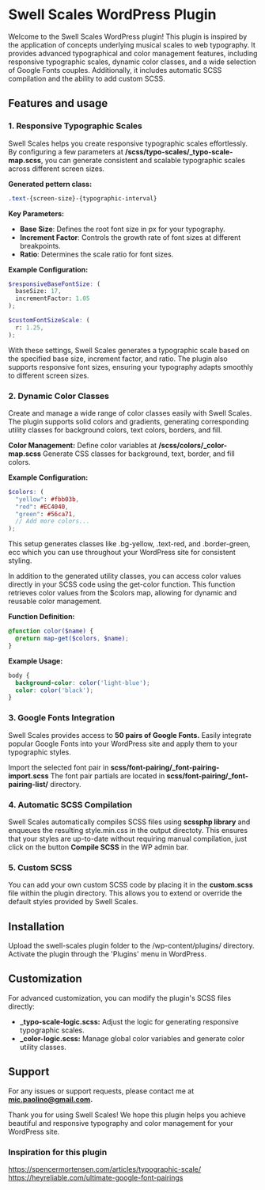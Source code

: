 
# Swell Scales WordPress Plugin
Welcome to the Swell Scales WordPress plugin! This plugin is inspired by the application of concepts underlying musical scales to web typography. It provides advanced typographical and color management features, including responsive typographic scales, dynamic color classes, and a wide selection of Google Fonts couples. Additionally, it includes automatic SCSS compilation and the ability to add custom SCSS.

## Features and usage

### 1. Responsive Typographic Scales
Swell Scales helps you create responsive typographic scales effortlessly. By configuring a few parameters at **/scss/typo-scales/_typo-scale-map.scss**, you can generate consistent and scalable typographic scales across different screen sizes.

**Generated pettern class:**
```scss
.text-{screen-size}-{typographic-interval}
```

**Key Parameters:**
- **Base Size**: Defines the root font size in px for your typography.
- **Increment Factor**: Controls the growth rate of font sizes at different breakpoints.
- **Ratio**: Determines the scale ratio for font sizes.

**Example Configuration:**
```scss
$responsiveBaseFontSize: (
  baseSize: 17,
  incrementFactor: 1.05
);

$customFontSizeScale: (
  r: 1.25,
);
```

With these settings, Swell Scales generates a typographic scale based on the specified base size, increment factor, and ratio. The plugin also supports responsive font sizes, ensuring your typography adapts smoothly to different screen sizes.

### 2. Dynamic Color Classes
Create and manage a wide range of color classes easily with Swell Scales. The plugin supports solid colors and gradients, generating corresponding utility classes for background colors, text colors, borders, and fill.

**Color Management:**
Define color variables at **/scss/colors/_color-map.scss**
Generate CSS classes for background, text, border, and fill colors.

**Example Configuration:**
```scss
$colors: (
  "yellow": #fbb03b,
  "red": #EC4040,
  "green": #56ca71,
  // Add more colors...
);
```

This setup generates classes like .bg-yellow, .text-red, and .border-green, ecc which you can use throughout your WordPress site for consistent styling.

In addition to the generated utility classes, you can access color values directly in your SCSS code using the get-color function. This function retrieves color values from the $colors map, allowing for dynamic and reusable color management.

**Function Definition:**
```scss
@function color($name) {
  @return map-get($colors, $name);
}
```

**Example Usage:**
```scss
body {
  background-color: color('light-blue');
  color: color('black');
}
```

### 3. Google Fonts Integration
Swell Scales provides access to **50 pairs of Google Fonts.** Easily integrate popular Google Fonts into your WordPress site and apply them to your typographic styles.

Import the selected font pair in  **scss/font-pairing/_font-pairing-import.scss**
The font pair partials are located in **scss/font-pairing/_font-pairing-list/** directory.

### 4. Automatic SCSS Compilation

Swell Scales automatically compiles SCSS files using **scssphp library** and enqueues the resulting style.min.css in the output directoty. This ensures that your styles are up-to-date without requiring manual compilation, just click on the button **Compile SCSS** in the WP admin bar.

### 5. Custom SCSS
You can add your own custom SCSS code by placing it in the **custom.scss** file within the plugin directory. This allows you to extend or override the default styles provided by Swell Scales.

## Installation

Upload the swell-scales plugin folder to the /wp-content/plugins/ directory.
Activate the plugin through the 'Plugins' menu in WordPress.

## Customization

For advanced customization, you can modify the plugin's SCSS files directly:

- **_typo-scale-logic.scss:** Adjust the logic for generating responsive typographic scales.
- **_color-logic.scss:** Manage global color variables and generate color utility classes.

## Support

For any issues or support requests, please contact me at **mic.paolino@gmail.com.**

Thank you for using Swell Scales! We hope this plugin helps you achieve beautiful and responsive typography and color management for your WordPress site.

### Inspiration for this plugin

https://spencermortensen.com/articles/typographic-scale/<br>
https://heyreliable.com/ultimate-google-font-pairings